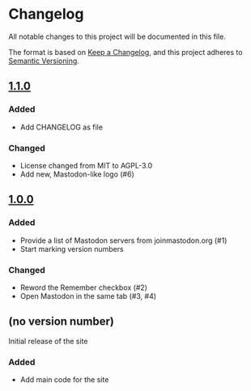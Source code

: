 # Changelog

All notable changes to this project will be documented in this file.

The format is based on [Keep a Changelog](https://keepachangelog.com/en/1.0.0/), and this project adheres to [Semantic Versioning](https://semver.org/spec/v2.0.0.html).

## [1.1.0]

### Added

- Add CHANGELOG as file

### Changed

- License changed from MIT to AGPL-3.0
- Add new, Mastodon-like logo (#6)

## [1.0.0]

### Added

- Provide a list of Mastodon servers from joinmastodon.org (#1)
- Start marking version numbers

### Changed

- Reword the Remember checkbox (#2)
- Open Mastodon in the same tab (#3, #4)

## (no version number)

Initial release of the site

### Added

- Add main code for the site

[Unreleased]: https://github.com/NickKaramoff/toot/compare/v1.1.0...HEAD
[1.1.0]: https://github.com/NickKaramoff/toot/compare/v1.0.0...v1.1.0
[1.0.0]: https://github.com/NickKaramoff/toot/compare/e85aa15400bcdbcccf655d331f72df8304744b85...v1.0.0
